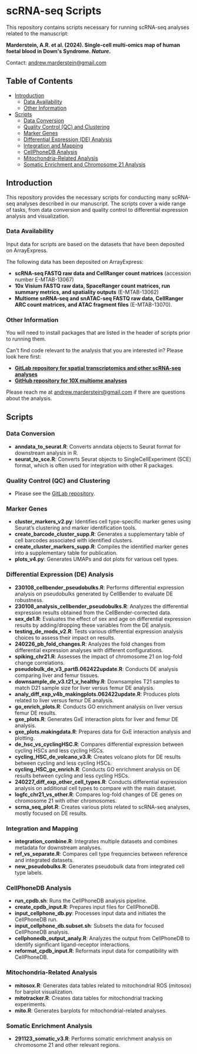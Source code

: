 # scRNA-seq Scripts

This repository contains scripts necessary for running scRNA-seq analyses related to the manuscript:

**Marderstein, A.R. et al. (2024). Single-cell multi-omics map of human foetal blood in Down's Syndrome. _Nature_.**

Contact: andrew.marderstein@gmail.com

## Table of Contents
- [Introduction](#introduction)
  - [Data Availability](#data-availability)
  - [Other Information](#other-information)
- [Scripts](#scripts)
  - [Data Conversion](#data-conversion)
  - [Quality Control (QC) and Clustering](#quality-control-qc-and-clustering)
  - [Marker Genes](#marker-genes)
  - [Differential Expression (DE) Analysis](#differential-expression-de-analysis)
  - [Integration and Mapping](#integration-and-mapping)
  - [CellPhoneDB Analysis](#cellphonedb-analysis)
  - [Mitochondria-Related Analysis](#mitochondria-related-analysis)
  - [Somatic Enrichment and Chromosome 21 Analysis](#somatic-enrichment-analysis)

## Introduction

This repository provides the necessary scripts for conducting many scRNA-seq analyses described in our manuscript. The scripts cover a wide range of tasks, from data conversion and quality control to differential expression analysis and visualization.


### Data Availability

Input data for scripts are based on the datasets that have been deposited on ArrayExpress.

The following data has been deposited on ArrayExpress: 
- **scRNA-seq FASTQ raw data and CellRanger count matrices** (accession number E-MTAB-13067)
- **10x Visium FASTQ raw data, SpaceRanger count matrices, run summary metrics, and spatiality outputs** (E-MTAB-13062)
- **Multiome snRNA-seq and snATAC-seq FASTQ raw data, CellRanger ARC count matrices, and ATAC fragment files** (E-MTAB-13070). 

### Other Information
You will need to install packages that are listed in the header of scripts prior to running them.

Can't find code relevant to the analysis that you are interested in? Please look here first:
- **[GitLab repository for spatial transcriptomics and other scRNA-seq analyses](https://gitlab.com/cvejic-group/downsyndrome/)**
- **[GitHub repository for 10X multiome analyses](https://github.com/drewmard/t21_multiome)**

Please reach me at andrew.marderstein@gmail.com if there are questions about the analysis.

## Scripts

### Data Conversion

- **anndata_to_seurat.R**: Converts anndata objects to Seurat format for downstream analysis in R.
- **seurat_to_sce.R**: Converts Seurat objects to SingleCellExperiment (SCE) format, which is often used for integration with other R packages.

### Quality Control (QC) and Clustering

- Please see the [GitLab repository](https://gitlab.com/cvejic-group/downsyndrome/).

### Marker Genes

- **cluster_markers_v2.py**: Identifies cell type-specific marker genes using Seurat’s clustering and marker identification tools.
- **create_barcode_cluster_supp.R**: Generates a supplementary table of cell barcodes associated with identified clusters.
- **create_cluster_markers_supp.R**: Compiles the identified marker genes into a supplementary table for publication.
- **plots_v4.py**: Generates UMAPs and dot plots for various cell types.

### Differential Expression (DE) Analysis

- **230108_cellbender_pseudobulks.R**: Performs differential expression analysis on pseudobulks generated by CellBender to evaluate DE robustness.
- **230108_analysis_cellbender_pseudobulks.R**: Analyzes the differential expression results obtained from the CellBender-corrected data.
- **sex_de1.R**: Evaluates the effect of sex and age on differential expression results by adding/dropping these variables from the DE analysis.
- **testing_de_mods_v2.R**: Tests various differential expression analysis choices to assess their impact on results.
- **240226_pb_fold_changes.R**: Analyzes the fold changes from differential expression analyses with different configurations.
- **spiking_chr21.R**: Assesses the impact of chromosome 21 on log-fold change correlations.
- **pseudobulk_de_v3_partB.062422update.R**: Conducts DE analysis comparing liver and femur tissues.
- **downsample_de_v3.t21_v_healthy.R**: Downsamples T21 samples to match D21 sample size for liver versus femur DE analysis.
- **analy_diff_exp_v4b_makingplots.062422update.R**: Produces plots related to liver versus femur DE analysis.
- **go_enrich_plots.R**: Conducts GO enrichment analysis on liver versus femur DE results.
- **gxe_plots.R**: Generates GxE interaction plots for liver and femur DE analysis.
- **gxe_plots.makingdata.R**: Prepares data for GxE interaction analysis and plotting.
- **de_hsc_vs_cyclingHSC.R**: Compares differential expression between cycling HSCs and less cycling HSCs.
- **cycling_HSC_de_volcano_v3.R**: Creates volcano plots for DE results between cycling and less cycling HSCs.
- **cycling_HSC_go_enrich.R**: Conducts GO enrichment analysis on DE results between cycling and less cycling HSCs.
- **240227_diff_exp_other_cell_types.R**: Conducts differential expression analysis on additional cell types to compare with the main dataset.
- **logfc_chr21_vs_other.R**: Compares log-fold changes of DE genes on chromosome 21 with other chromosomes.
- **scrna_seq_plot.R**: Creates various plots related to scRNA-seq analyses, mostly focused on DE results.

### Integration and Mapping

- **integration_combine.R**: Integrates multiple datasets and combines metadata for downstream analyses.
- **ref_vs_separate.R**: Compares cell type frequencies between reference and integrated datasets.
- **new_pseudobulks.R**: Generates pseudobulk data from integrated cell type labels.

### CellPhoneDB Analysis

- **run_cpdb.sh**: Runs the CellPhoneDB analysis pipeline.
- **create_cpdb_input.R**: Prepares input files for CellPhoneDB.
- **input_cellphone_db.py**: Processes input data and initiates the CellPhoneDB run.
- **input_cellphone_db.subset.sh**: Subsets the data for focused CellPhoneDB analysis.
- **cellphonedb_output_analy.R**: Analyzes the output from CellPhoneDB to identify significant ligand-receptor interactions.
- **reformat_cpdb_input.R**: Reformats input data for compatibility with CellPhoneDB.

### Mitochondria-Related Analysis

- **mitosox.R**: Generates data tables related to mitochondrial ROS (mitosox) for barplot visualization.
- **mitotracker.R**: Creates data tables for mitochondrial tracking experiments.
- **mito.R**: Generates barplots for mitochondrial-related analyses.

### Somatic Enrichment Analysis

- **291123_somatic_v3.R**: Performs somatic enrichment analysis on chromosome 21 and other relevant regions.

